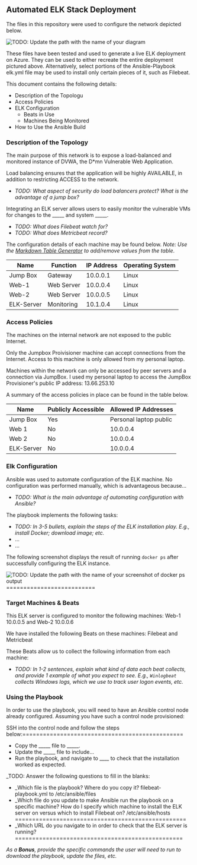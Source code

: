 ## Automated ELK Stack Deployment

The files in this repository were used to configure the network depicted below.

![TODO: Update the path with the name of your diagram](Images/diagram_filename.png)

These files have been tested and used to generate a live ELK deployment on Azure. They can be used to either recreate the entire deployment pictured above. Alternatively, select portions of the Ansible-Playbook elk.yml file may be used to install only certain pieces of it, such as Filebeat.

This document contains the following details:
- Description of the Topologu
- Access Policies
- ELK Configuration
  - Beats in Use
  - Machines Being Monitored
- How to Use the Ansible Build


### Description of the Topology

The main purpose of this network is to expose a load-balanced and monitored instance of DVWA, the D*mn Vulnerable Web Application.

Load balancing ensures that the application will be highly AVAILABLE, in addition to restricting ACCESS to the network.
- _TODO: What aspect of security do load balancers protect? What is the advantage of a jump box?_

Integrating an ELK server allows users to easily monitor the vulnerable VMs for changes to the _____ and system _____.
- _TODO: What does Filebeat watch for?_
- _TODO: What does Metricbeat record?_

The configuration details of each machine may be found below.
_Note: Use the [Markdown Table Generator](http://www.tablesgenerator.com/markdown_tables) to add/remove values from the table_.

| Name      | Function   | IP Address | Operating System |
|---------- |------------|------------|------------------|
| Jump Box  | Gateway    | 10.0.0.1   | Linux            |
| Web-1     | Web Server | 10.0.0.4   | Linux            |
| Web-2     | Web Server | 10.0.0.5   | Linux            |
| ELK-Server| Monitoring | 10.1.0.4   | Linux            |

### Access Policies

The machines on the internal network are not exposed to the public Internet. 

Only the Jumpbox Proivisioner machine can accept connections from the Internet. Access to this machine is only allowed from my personal laptop.

Machines within the network can only be accessed by peer servers and a connection via JumpBox. I used my personal laptop to access the JumpBox Provisioner's public IP address: 13.66.253.10

A summary of the access policies in place can be found in the table below.

| Name      | Publicly Accessible | Allowed IP Addresses   |
|---------- |---------------------|----------------------  |
| Jump Box  | Yes                 | Personal laptop public |
| Web 1     | No                  | 10.0.0.4               |
| Web 2     | No                  | 10.0.0.4               |
| ELK-Server| No                  | 10.0.0.4
### Elk Configuration

Ansible was used to automate configuration of the ELK machine. No configuration was performed manually, which is advantageous because...
- _TODO: What is the main advantage of automating configuration with Ansible?_

The playbook implements the following tasks:
- _TODO: In 3-5 bullets, explain the steps of the ELK installation play. E.g., install Docker; download image; etc._
- ...
- ...

The following screenshot displays the result of running `docker ps` after successfully configuring the ELK instance.

![TODO: Update the path with the name of your screenshot of docker ps output](Images/docker_ps_output.png)==========================

### Target Machines & Beats
This ELK server is configured to monitor the following machines:
Web-1 10.0.0.5 and Web-2 10.0.0.6

We have installed the following Beats on these machines:
Filebeat and Metricbeat

These Beats allow us to collect the following information from each machine:
- _TODO: In 1-2 sentences, explain what kind of data each beat collects, and provide 1 example of what you expect to see. E.g., `Winlogbeat` collects Windows logs, which we use to track user logon events, etc._

### Using the Playbook
In order to use the playbook, you will need to have an Ansible control node already configured. Assuming you have such a control node provisioned: 

SSH into the control node and follow the steps below:===============================================
- Copy the _____ file to _____.
- Update the _____ file to include...
- Run the playbook, and navigate to ____ to check that the installation worked as expected.

_TODO: Answer the following questions to fill in the blanks:
- _Which file is the playbook? Where do you copy it? filebeat-playbook.yml to /etc/ansible/files
- _Which file do you update to make Ansible run the playbook on a specific machine? How do I specify which machine to install the ELK server on versus which to install Filebeat on? /etc/ansible/hosts ==================================================
- _Which URL do you navigate to in order to check that the ELK server is running?=================================================

_As a **Bonus**, provide the specific commands the user will need to run to download the playbook, update the files, etc._
